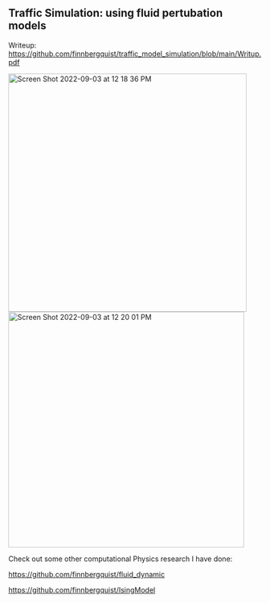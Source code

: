 
<h2> Traffic Simulation: using fluid pertubation models  </h2>

Writeup: https://github.com/finnbergquist/traffic_model_simulation/blob/main/Writup.pdf

<img width="474" alt="Screen Shot 2022-09-03 at 12 18 36 PM" src="https://user-images.githubusercontent.com/61434761/188279378-81c6e50e-68bc-4372-9ae7-96d668692a31.png">
<img width="469" alt="Screen Shot 2022-09-03 at 12 20 01 PM" src="https://user-images.githubusercontent.com/61434761/188279416-72e765b1-dd1c-4349-aed5-42761fe8fa40.png">


Check out some other computational Physics research I have done:

https://github.com/finnbergquist/fluid_dynamic

https://github.com/finnbergquist/IsingModel
